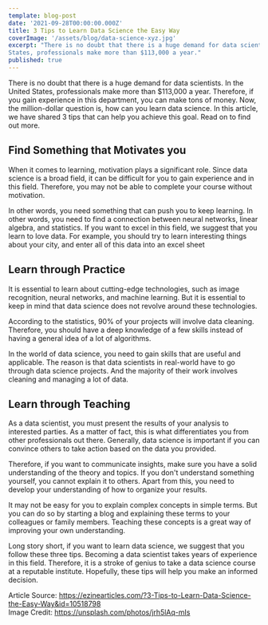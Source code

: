 ```yaml
---
template: blog-post
date: '2021-09-28T00:00:00.000Z'
title: 3 Tips to Learn Data Science the Easy Way
coverImage: '/assets/blog/data-science-xyz.jpg'
excerpt: "There is no doubt that there is a huge demand for data scientists. In the United
States, professionals make more than $113,000 a year."
published: true
---
```


There is no doubt that there is a huge demand for data scientists. In the United
States, professionals make more than $113,000 a year. Therefore, if you gain
experience in this department, you can make tons of money. Now, the
million-dollar question is, how can you learn data science. In this article, we
have shared 3 tips that can help you achieve this goal. Read on to find out
more.

## Find Something that Motivates you

When it comes to learning, motivation plays a significant role. Since data
science is a broad field, it can be difficult for you to gain experience and in
this field. Therefore, you may not be able to complete your course without
motivation.

In other words, you need something that can push you to keep learning. In other
words, you need to find a connection between neural networks, linear algebra,
and statistics. If you want to excel in this field, we suggest that you learn to
love data. For example, you should try to learn interesting things about your
city, and enter all of this data into an excel sheet

## Learn through Practice

It is essential to learn about cutting-edge technologies, such as image
recognition, neural networks, and machine learning. But it is essential to keep
in mind that data science does not revolve around these technologies.

According to the statistics, 90% of your projects will involve data cleaning.
Therefore, you should have a deep knowledge of a few skills instead of having a
general idea of a lot of algorithms.

In the world of data science, you need to gain skills that are useful and
applicable. The reason is that data scientists in real-world have to go through
data science projects. And the majority of their work involves cleaning and
managing a lot of data.

## Learn through Teaching

As a data scientist, you must present the results of your analysis to interested
parties. As a matter of fact, this is what differentiates you from other
professionals out there. Generally, data science is important if you can
convince others to take action based on the data you provided.

Therefore, if you want to communicate insights, make sure you have a solid
understanding of the theory and topics. If you don't understand something
yourself, you cannot explain it to others. Apart from this, you need to develop
your understanding of how to organize your results.

It may not be easy for you to explain complex concepts in simple terms. But you
can do so by starting a blog and explaining these terms to your colleagues or
family members. Teaching these concepts is a great way of improving your own
understanding.

Long story short, if you want to learn data science, we suggest that you follow
these three tips. Becoming a data scientist takes years of experience in this
field. Therefore, it is a stroke of genius to take a data science course at a
reputable institute. Hopefully, these tips will help you make an informed
decision.

Article Source:
https://ezinearticles.com/?3-Tips-to-Learn-Data-Science-the-Easy-Way&id=10518798
<br> Image Credit: https://unsplash.com/photos/jrh5lAq-mIs
